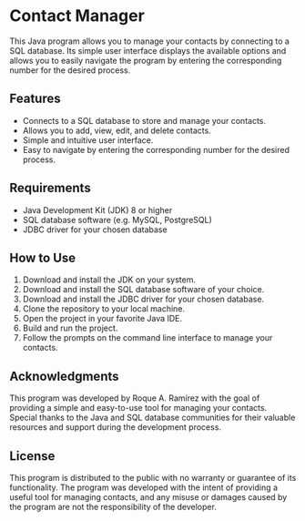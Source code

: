 # Contact Manager

This Java program allows you to manage your contacts by connecting to a SQL database. Its simple user interface displays the available options and allows you to easily navigate the program by entering the corresponding number for the desired process.

## Features

- Connects to a SQL database to store and manage your contacts.
- Allows you to add, view, edit, and delete contacts.
- Simple and intuitive user interface.
- Easy to navigate by entering the corresponding number for the desired process.

## Requirements

- Java Development Kit (JDK) 8 or higher
- SQL database software (e.g. MySQL, PostgreSQL)
- JDBC driver for your chosen database

## How to Use

1. Download and install the JDK on your system.
2. Download and install the SQL database software of your choice.
3. Download and install the JDBC driver for your chosen database.
4. Clone the repository to your local machine.
5. Open the project in your favorite Java IDE.
6. Build and run the project.
7. Follow the prompts on the command line interface to manage your contacts.

## Acknowledgments

This program was developed by Roque A. Ramírez with the goal of providing a simple and easy-to-use tool for managing your contacts. Special thanks to the Java and SQL database communities for their valuable resources and support during the development process.

## License

This program is distributed to the public with no warranty or guarantee of its functionality. The program was developed with the intent of providing a useful tool for managing contacts, and any misuse or damages caused by the program are not the responsibility of the developer.
